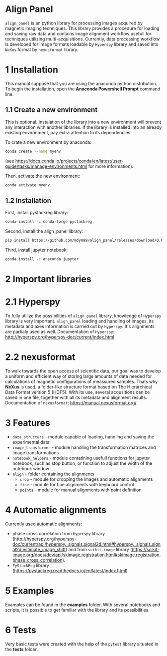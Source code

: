Align Panel
===========
``align_panel`` is an python library for processing images acquired by magnetic imaging techniques. This library provides a procedure for loading and saving raw data and contains 
image alignment workflow usefull for techniques utilizing multi-acquisitions. Currently, data processing workflow is developed for image formats loadable by ``Hyperspy`` library and saved into ``NeXus`` format by ``nexusformat`` library.

# 1 Installation
This manual suppose that you are using the anaconda python distribution. To begin the installation, open the **Anaconda Powershell Prompt** command line.

## 1.1 Create a new environment

This is optional. Instalation of the library into a new environment will prevent any interaction with another libraries. If the library is installed into an already existing environment, pay extra attention to its dependencies.

To crate a new environment by anaconda:
```bash
conda create --name myenv
```
(see <https://docs.conda.io/projects/conda/en/latest/user-guide/tasks/manage-environments.html> for more information).

Then, activate the new environment:
```bash
conda activate myenv
```

## 1.2 Installation
First, install pystackreg library:
```bash
conda install -c conda-forge pystackreg
```

Second, install the align_panel library:
```bash
pip install https://github.com/mdym99/align_panel/releases/download/0.0.7/align_panel-0.0.7-py3-none-any.whl
```

Third, install jupyter notebook:
```bash
conda install -c anaconda jupyter
```

# 2 Important libraries

# 2.1 Hyperspy

To fully utilize the possibilities of ``align_panel`` library, knowledge of ``Hyperspy`` library is very important. ``align_panel`` loading and handling of images, its metadata and axes information is carried out by ``Hyperspy``. It's alignments are partialy used as well.
Documentation of ``Hyperspy``:
<http://hyperspy.org/hyperspy-doc/current/index.html>

# 2.2 nexusformat

To walk towards the open access of scientific data, our goal was to develop a uniform and efficient way of storing large amounts of data needed for calculations of magnetic configurations of meassured samples. Thats why **NeXus** is used, a folder-like structure format based on The Hierarchical Data Format version 5 (HDF5). With its use, several acqusitions can be saved in one file, together with all its metadata and alignment results. 
Documentation of ``nexusformat``:
<https://manual.nexusformat.org/>

# 3 Features

- ``data_structure`` - module capable of loading, handling and saving the experimental data
- ``image_transformer`` - module handling the transformation matrices and image transformations
- ``notebook_helpers`` - module contatining usefull functions for jupyter notebook, such as stop button, or function to adjust the width of the notebook window
- ``align`` - folder containing the alignments
    - ``crop`` - module for cropping the images and automatic alignments
    - ``fine`` - module for fine alignments with keyboard control
    - ``points`` - module for manual alignments with point definition

# 4 Automatic alignments

Currently used automatic alignments:
- phase cross correlation from ``Hyperspy`` library (<http://hyperspy.org/hyperspy-doc/current/api/hyperspy._signals.signal2d.html#hyperspy._signals.signal2d.estimate_image_shift>) and from ``scikit-image`` library (<https://scikit-image.org/docs/dev/api/skimage.registration.html#skimage.registration.phase_cross_correlation>).
- ``PyStackReg`` library (<https://pystackreg.readthedocs.io/en/latest/index.html>)

# 5 Examples

Examples can be found in the **examples** folder. With several notebooks and scripts, it is possible to get familiar with the library and its possibilities.

# 6 Tests

Very basic tests were created with the help of the ``pytest`` library situated in the **tests** folder.
